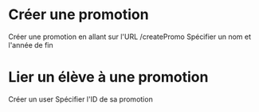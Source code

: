 # Créer une promotion
Créer une promotion en allant sur l'URL /createPromo
Spécifier un nom et l'année de fin

# Lier un élève à une promotion
Créer un user
Spécifier l'ID de sa promotion
